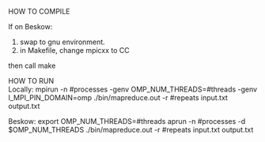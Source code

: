 HOW TO COMPILE

If on Beskow:
  1) swap to gnu environment.
  2) in Makefile, change mpicxx to CC 

then call make


HOW TO RUN<br>
Locally:
  mpirun -n #processes -genv OMP_NUM_THREADS=#threads -genv I_MPI_PIN_DOMAIN=omp ./bin/mapreduce.out -r #repeats input.txt output.txt
  
Beskow:
  export OMP_NUM_THREADS=#threads
  aprun -n #processes -d $OMP_NUM_THREADS ./bin/mapreduce.out -r #repeats input.txt output.txt
